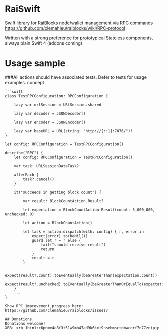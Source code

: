 #  RaiSwift
Swift library for RaiBlocks node/wallet management via RPC commands
https://github.com/clemahieu/raiblocks/wiki/RPC-protocol

Written with a strong preference for prototypical Stateless components, always plain Swift 4 (addons coming)

# Usage sample
###All actions should have associated tests. Defer to tests for usage examples.
concept
```Defining configuration by implementing RPCConfiguration protocol in a Quick+Nimble Unit Test
```swift
class TestRPCConfiguration: RPCConfiguration {

    lazy var urlSession = URLSession.shared

    lazy var decoder = JSONDecoder()

    lazy var encoder = JSONEncoder()

    lazy var baseURL = URL(string: "http://[::1]:7076/")!
}

let config: RPCConfiguration = TestRPCConfiguration()

describe("RPC") {
    let config: RPCConfiguration = TestRPCConfiguration()

    var task: URLSessionDataTask?

    afterEach {
        task?.cancel()
    }

    it("succeeds in getting block count") {

        var result: BlockCountAction.Result?

        let expectation = BlockCountAction.Result(count: 5_000_000, unchecked: 0)

        let action = BlockCountAction()

        let task = action.dispatch(with: config) { r, error in
            expect(error).to(beNil())
            guard let r = r else {
                fail("should receive result")
                return
            }
            result = r
        }

        expect(result?.count).toEventually(beGreaterThan(expectation.count))
        expect(result?.unchecked).toEventually(beGreaterThanOrEqualTo(expectation.unchecked))
    }
    ...
}

Show RPC improvement progress here:
https://github.com/clemahieu/raiblocks/issues/

## Donations
Donations welcome!
XRB: xrb_1hin1zc6pnme4e8f3t51w9mb47ad9k6kxi9nsebmsctdmwcqrf7n77znipip

